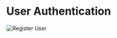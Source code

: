 # User Authentication

![Register User](/User-Authentication/images/register.png?raw=true "Register User")
